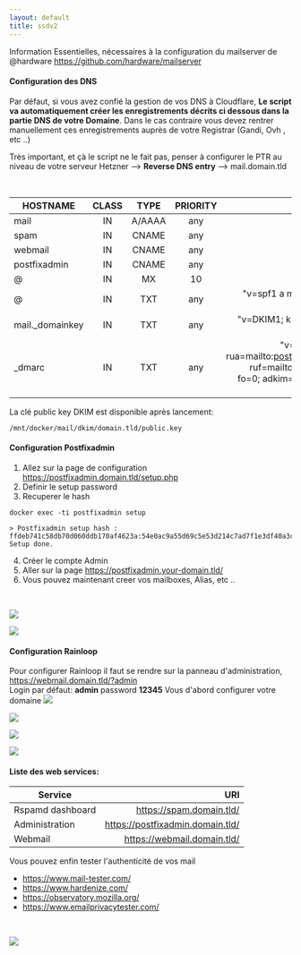 ```yaml
---
layout: default
title: ssdv2
---
```

Information Essentielles, nécessaires à la configuration du mailserver de @hardware
https://github.com/hardware/mailserver

#### Configuration des DNS

Par défaut, si vous avez confié la gestion de vos DNS à Cloudflare, **Le script va automatiquement créer les enregistrements décrits ci dessous dans la partie DNS de votre Domaine**. Dans le cas contraire vous devez rentrer manuellement ces enregistrements auprès de votre Registrar (Gandi, Ovh , etc ..)  

Très important, et çà le script ne le fait pas, penser à configurer le PTR au niveau de votre serveur Hetzner --> **Reverse DNS entry** --> mail.domain.tld

<br>

HOSTNAME| CLASS | TYPE | PRIORITY | VALUE
|-------|:-----:|:----:|:--------:|------:
| mail  |  IN 	|A/AAAA|  any     |1.2.3.4
| spam 	|  IN 	| CNAME|  any 	  |mail.domain.tld.
| webmail| IN   |CNAME |any 	  |mail.domain.tld.
postfixadmin| 	IN| 	CNAME| 	any| 	mail.domain.tld.
@|	IN| 	MX| 	10| 	mail.domain.tld.
@ |	IN |	TXT |	any |	"v=spf1 a mx ip4:SERVER_IPV4 ~all"
mail._domainkey |	IN |	TXT |	any |	"v=DKIM1; k=rsa; p=YOUR DKIM Public Key"
_dmarc| 	IN| 	TXT| 	any| 	"v=DMARC1; p=reject; rua=mailto:postmaster@domain.tld; ruf=mailto:admin@domain.tld; fo=0; adkim=s; aspf=s; pct=100; rf=afrf; sp=reject"

La clé public key DKIM est disponible après lancement:
```
/mnt/docker/mail/dkim/domain.tld/public.key
```

#### Configuration Postfixadmin

1. Allez sur la page de configuration https://postfixadmin.domain.tld/setup.php  
2. Definir le setup password  
3. Recuperer le hash  
```
docker exec -ti postfixadmin setup

> Postfixadmin setup hash : ffdeb741c58db70d060ddb170af4623a:54e0ac9a55d69c5e53d214c7ad7f1e3df40a3caa
Setup done.
```
4. Créer le compte Admin
5. Aller sur la page https://postfixadmin.your-domain.tld/
6. Vous pouvez maintenant creer vos mailboxes, Alias, etc ..  
<br>

![](https://camo.githubusercontent.com/b16f7a3ca44d1a89791014d35522d718098e9006/687474703a2f2f692e696d6775722e636f6d2f344237554d4b692e706e67)


![](https://camo.githubusercontent.com/03c6094f15bf963a6669a1b5c2d3e81e4278284b/687474703a2f2f692e696d6775722e636f6d2f4a686f79354f6e2e706e67)

#### Configuration Rainloop
Pour configurer Rainloop il faut se rendre sur la panneau d'administration, https://webmail.domain.tld/?admin  
Login par défaut: **admin** password **12345**
Vous d'abord configurer votre domaine
![](https://camo.githubusercontent.com/a6f4ad35c115c988e4258dc857f22705b9edf0db/687474703a2f2f692e696d6775722e636f6d2f52624d56686b7a2e706e67)

![](https://camo.githubusercontent.com/fa9bf6188e34b4170cc9a8d8cfeba718f930dfb2/687474703a2f2f692e696d6775722e636f6d2f474662624a7a732e706e67)

![](https://camo.githubusercontent.com/013beb92422e527c513d0daa12fb1ecc3f352904/687474703a2f2f692e696d6775722e636f6d2f6572764b7472472e706e67)

![](https://camo.githubusercontent.com/0ecf409c5e5585e9c58de4a0533d5bdce6055ab9/687474703a2f2f692e696d6775722e636f6d2f38593070704c622e706e67)

#### Liste des web services:

 Service|	URI
|-------|----------:
| Rspamd  dashboard |	https://spam.domain.tld/
| Administration |	https://postfixadmin.domain.tld/
| Webmail |	https://webmail.domain.tld/

Vous pouvez enfin tester l'authenticité de vos mail  

* https://www.mail-tester.com/  
* https://www.hardenize.com/  
* https://observatory.mozilla.org/  
* https://www.emailprivacytester.com/  
<br>

![](https://i.imgur.com/xbufE6H.png)